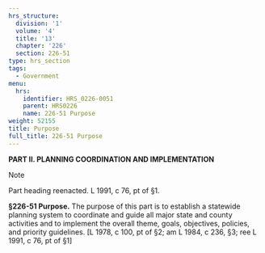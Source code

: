 ```yaml
---
hrs_structure:
  division: '1'
  volume: '4'
  title: '13'
  chapter: '226'
  section: 226-51
type: hrs_section
tags:
  - Government
menu:
  hrs:
    identifier: HRS_0226-0051
    parent: HRS0226
    name: 226-51 Purpose
weight: 52155
title: Purpose
full_title: 226-51 Purpose
---
```

**PART II. PLANNING COORDINATION AND IMPLEMENTATION**

Note

Part heading reenacted. L 1991, c 76, pt of §1.

**§226-51 Purpose.** The purpose of this part is to establish a statewide planning system to coordinate and guide all major state and county activities and to implement the overall theme, goals, objectives, policies, and priority guidelines. [L 1978, c 100, pt of §2; am L 1984, c 236, §3; ree L 1991, c 76, pt of §1]